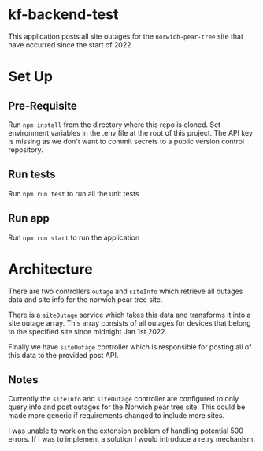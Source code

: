 # kf-backend-test

This application posts all site outages for the `norwich-pear-tree` site that have occurred since the start of 2022

# Set Up
## Pre-Requisite
Run `npm install` from the directory where this repo is cloned.
Set environment variables in the .env file at the root of this project. The API key is missing as we don't want to commit secrets to a public version control repository.

## Run tests
Run `npm run test` to run all the unit tests

## Run app
Run `npm run start` to run the application

# Architecture
There are two controllers `outage` and `siteInfo` which retrieve all outages data and site info for the norwich pear tree site.

There is a `siteOutage` service which takes this data and transforms it into a site outage array. This array consists of all outages for devices that belong to the specified site since midnight Jan 1st 2022.

Finally we have `siteOutage` controller which is responsible for posting all of this data to the provided post API.

## Notes
Currently the `siteInfo` and `siteOutage` controller are configured to only query info and post outages for the Norwich pear tree site. This could be made more generic if requirements changed to include more sites.

I was unable to work on the extension problem of handling potential 500 errors. If I was to implement a solution I would introduce a retry mechanism. 